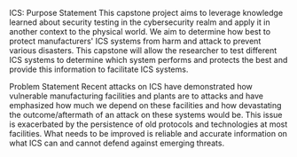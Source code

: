 ICS: Purpose Statement
This capstone project aims to leverage knowledge learned about security testing in the cybersecurity realm and apply it in another context to the physical world. We aim to determine how best to protect manufacturers' ICS systems from harm and attack to prevent various disasters. This capstone will allow the researcher to test different ICS systems to determine which system performs and protects the best and provide this information to facilitate ICS systems.

Problem Statement
Recent attacks on ICS have demonstrated how vulnerable manufacturing facilities and plants are to attacks and have emphasized how much we depend on these facilities and how devastating the outcome/aftermath of an attack on these systems would be. This issue is exacerbated by the persistence of old protocols and technologies at most facilities. What needs to be improved is reliable and accurate information on what ICS can and cannot defend against emerging threats.
